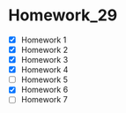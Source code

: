 # Homework_29

- [x] Homework 1
- [x] Homework 2
- [x] Homework 3
- [x] Homework 4
- [ ] Homework 5
- [x] Homework 6
- [ ] Homework 7
